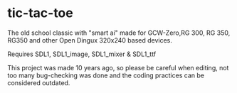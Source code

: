 # tic-tac-toe
The old school classic with "smart ai" made for GCW-Zero,RG 300, RG 350, RG350 and other Open Dingux 320x240 based devices.

Requires SDL1, SDL1_image, SDL1_mixer &  SDL1_ttf

This project was made 10 years ago, so please be careful when editing, not too many bug-checking was done and the coding practices can be considered outdated.
